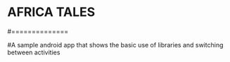 # AFRICA TALES
#==============


#A sample android app that shows the basic use of libraries and switching between activities

